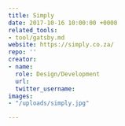 ```yaml
---
title: Simply
date: 2017-10-16 10:00:00 +0000
related_tools:
- tool/gatsby.md
website: https://simply.co.za/
repo: ''
creator:
- name: 
  role: Design/Development
  url: 
  twitter_username: 
images:
- "/uploads/simply.jpg"

---
```

